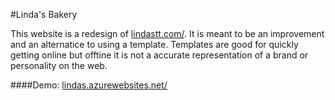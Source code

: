 #Linda's Bakery

This website is a redesign of [lindastt.com/](http://www.lindastt.com). It is meant to be an improvement and an alternatice to using a template.
Templates are good for quickly getting online but offtine it is not a accurate representation of a brand or personality on the web. 

####Demo: [lindas.azurewebsites.net/](http://lindas.azurewebsites.net/) 
